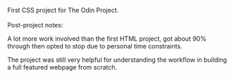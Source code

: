 First CSS project for The Odin Project.
<br>
<br>
Post-project notes:
<p>A lot more work involved than the first HTML project, got about 90% through then opted to stop due to personal time constraints.</p>
<p>The project was still very helpful for understanding the workflow in building a full featured webpage from scratch.</p>